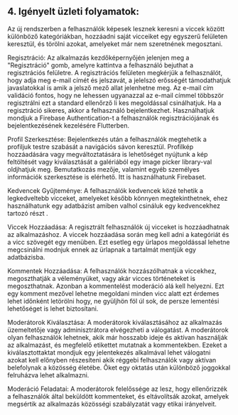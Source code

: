 ## 4. Igényelt üzleti folyamatok:

Az új rendszerben a felhasználók képesek lesznek keresni a viccek között különböző kategóriákban, hozzáadni saját
vicceiket egy egyszerű felületen keresztül, és törölni azokat, amelyeket már nem szeretnének megosztani.

Regisztráció: Az alkalmazás kezdőképernyőjén jelenjen meg a "Regisztráció" gomb,
amelyre kattintva a felhasználó bejuthat a regisztrációs felületre.
A regisztrációs felületen megkérjük a felhasználót, hogy adja meg e-mail címét és jelszavát,
a jelelszó erősségét támodathatjuk javaslatokkal is amik a jelsző mező allat jelenhetne meg.
Az e-mail cím validáció fontos, hogy ne lehessen ugyanazzal az e-mail címmel többször regisztrálni
ezt a standard ellenőrző li kes megoldással csinálhatjuk.
Ha a regisztráció sikeres, akkor a felhasználó bejelentkezhet.
Használhatjuk mondjuk a Firebase Authentication-t a felhasználók regisztrációjának és bejelentkezésének kezelésére Flutterben.

Profil Szerkesztése: Bejelentkezés után a felhasználók megtehetik a profiljuk testre szabását a navigációs sávon keresztül.
Profilkép hozzáadására vagy megváltoztatására is lehetőséget nyújtunk a kép feltöltését vagy kiválasztását a galériából  egy image picker library-val oldjhatjuk meg.
Bemutatkozás mezője, valamint egyéb személyes információk szerkesztése is elérhető. Itt is használhatunk Firebaset.

Kedvencek Gyűjteménye: A felhasználók kedvencek közé tehetik a legkedveltebb vicceket, amelyeket
később könnyen megtekinthetnek, ehez használhatunk egy adatbázist amiben valhol csináluk egy
kedvencekhez tartozó részt .

Viccek Hozzáadása: A regisztrált felhasználók új vicceket is hozzáadhatnak az alkalmazáshoz.
A viccek hozzáadása során meg kell adni a kategóriát és a vicc szövegét egy menüben.
Ezt esetleg egy ürlapos megoldással lehetne megcsinálni modnjuk ennek az ürlapnak a tartalmát
mentjük egy adatbázisba.

Kommentek Hozzáadása: A felhasználók hozzászólhatnak a viccekhez, megoszthatják a véleményüket,
vagy akár vicces történeteket is megoszthatnak. Azonban a kommentelést moderáció alá kell helyezni.
Ezt egy komment mezővel lehetne megoldani minden vicc alatt ezt érdemes lehet időnként letörölni hogy,
ne gyüljhön föl úl sok, de persze lementési lehetőséget is lehet biztosítani.

Moderátorok Kiválasztása: A moderátorok kiválasztásához az alkalmazás üzemeltetője vagy
adminisztrátora elvégezheti a válogatást. A moderátorok olyan felhasználók lehetnek,
akik már hosszabb ideje és aktívan használják az alkalmazást, és megfelelő etikettet mutatnak a kommentekben.
Ezeket a kiválasztottaktat mondjuk egy jelentekezés alkalmával lehet válogatni azokat kell előnyben
részesíteni akik réggebi felhasználók vagy aktívan belefolynak a közösség életébe.
Őket egy oktatás után különböző joggokkal felruházva lehet alkalmazni.

Moderáció Feladatai: A moderátorok felelőssége az lesz, hogy ellenőrizzék a felhasználók által beküldött kommenteket,
és eltávolítsák azokat, amelyek megsértik az alkalmazás közösségi szabályzatát vagy etikai irányelveit.